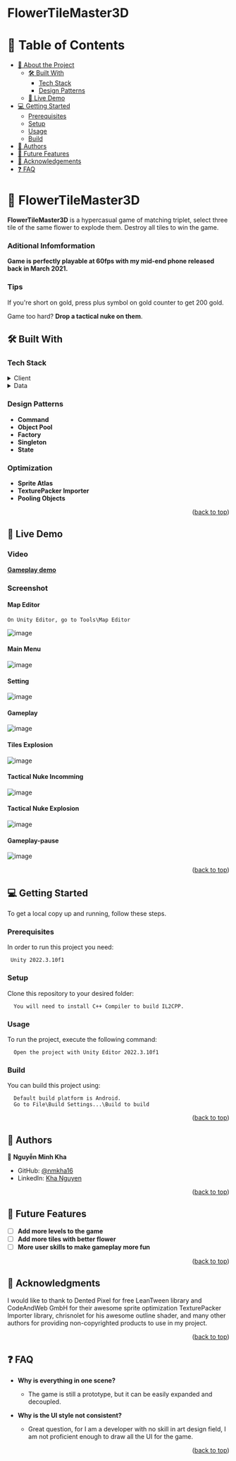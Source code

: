 # FlowerTileMaster3D

<!-- TABLE OF CONTENTS -->

# 📗 Table of Contents

- [📖 About the Project](#about-project)
  - [🛠 Built With](#built-with)
    - [Tech Stack](#tech-stack)
    - [Design Patterns](#design-patterns)
  - [🚀 Live Demo](#live-demo)
- [💻 Getting Started](#getting-started)
  - [Prerequisites](#prerequisites)
  - [Setup](#setup)
  - [Usage](#usage)
  - [Build](#build)
- [👥 Authors](#authors)
- [🔭 Future Features](#future-features)
- [🙏 Acknowledgements](#acknowledgements)
- [❓ FAQ](#faq)

<!-- PROJECT DESCRIPTION -->

# 📖 FlowerTileMaster3D <a name="about-project"></a>

**FlowerTileMaster3D** is a hypercasual game of matching triplet, select three tile of the same flower to explode them. Destroy all tiles to win the game.

### Aditional Infomformation
**Game is perfectly playable at 60fps with my mid-end phone released back in March 2021.**

### Tips
If you're short on gold, press plus symbol on gold counter to get 200 gold.

Game too hard? **Drop a tactical nuke on them**.

## 🛠 Built With <a name="built-with"></a>

### Tech Stack <a name="tech-stack"></a>

<details>
  <summary>Client</summary>
  <ul>
    <li>C#</li>
    <li><a href="https://unity.com/">Unity Engine</a></li>
    <li>Shader</li>
  </ul>
</details>

<details>
<summary>Data</summary>
  <ul>
    <li>Json</li>
    <li>Scriptable Object</li>
  </ul>
</details>

<!-- Features -->

### Design Patterns <a name="design-patterns"></a>

- **Command**
- **Object Pool**
- **Factory**
- **Singleton**
- **State**

### Optimization
- **Sprite Atlas**
- **TexturePacker Importer**
- **Pooling Objects**


<p align="right">(<a href="#readme-top">back to top</a>)</p>

<!-- LIVE DEMO -->

## 🚀 Live Demo <a name="live-demo"></a>

### Video
**[Gameplay demo](https://youtu.be/-EQ537rt6mI)**

### Screenshot

#### Map Editor

```
On Unity Editor, go to Tools\Map Editor
```

![image](https://github.com/nmkha16/TileMasterTrip3D/assets/91834063/a9e1f72e-118c-4f9e-97cc-2fac611b61eb)


#### Main Menu

![image](https://github.com/nmkha16/TileMasterTrip3D/assets/91834063/1db4ff7f-7af1-4a6c-a275-340ca65ce5dc)


#### Setting

![image](https://github.com/nmkha16/TileMasterTrip3D/assets/91834063/92924010-2c54-4713-b8c3-73505125f3be)

#### Gameplay

![image](https://github.com/nmkha16/TileMasterTrip3D/assets/91834063/96defc94-9fb1-42b4-88ff-28c5c562317b)

#### Tiles Explosion

![image](https://github.com/nmkha16/TileMasterTrip3D/assets/91834063/f491a8e3-2b4e-470e-95e7-03f129434e8d)


#### Tactical Nuke Incomming

![image](https://github.com/nmkha16/TileMasterTrip3D/assets/91834063/c649ab83-48b5-45b6-82c3-bfc9cdd6242c)

#### Tactical Nuke Explosion

![image](https://github.com/nmkha16/TileMasterTrip3D/assets/91834063/af67416b-9c35-4306-85e1-ec8f5cd896c4)

#### Gameplay-pause

![image](https://github.com/nmkha16/TileMasterTrip3D/assets/91834063/26fc669c-5902-4595-8ae2-22450611fc8b)


<p align="right">(<a href="#readme-top">back to top</a>)</p>

<!-- GETTING STARTED -->

## 💻 Getting Started <a name="getting-started"></a>

To get a local copy up and running, follow these steps.

### Prerequisites

In order to run this project you need:


```
 Unity 2022.3.10f1
```

### Setup

Clone this repository to your desired folder:


```
  You will need to install C++ Compiler to build IL2CPP.
```

### Usage

To run the project, execute the following command:

```
  Open the project with Unity Editor 2022.3.10f1
```

### Build

You can build this project using:

```
  Default build platform is Android.
  Go to File\Build Settings...\Build to build
```

<p align="right">(<a href="#readme-top">back to top</a>)</p>

<!-- AUTHORS -->

## 👥 Authors <a name="authors"></a>

👤 **Nguyễn Minh Kha**

- GitHub: [@nmkha16](https://github.com/nmkha16)
- LinkedIn: [Kha Nguyen](https://www.linkedin.com/in/nmkha16/)

<p align="right">(<a href="#readme-top">back to top</a>)</p>

<!-- FUTURE FEATURES -->

## 🔭 Future Features <a name="future-features"></a>

- [ ] **Add more levels to the game**
- [ ] **Add more tiles with better flower**
- [ ] **More user skills to make gameplay more fun**

<p align="right">(<a href="#readme-top">back to top</a>)</p>

<!-- ACKNOWLEDGEMENTS -->

## 🙏 Acknowledgments <a name="acknowledgements"></a>

I would like to thank to Dented Pixel for free LeanTween library and CodeAndWeb GmbH for their awesome sprite optimization TexturePacker Importer library, chrisnolet for his awesome outline shader, and many other authors for providing non-copyrighted products to use in my project.

<p align="right">(<a href="#readme-top">back to top</a>)</p>

<!-- FAQ (optional) -->

## ❓ FAQ <a name="faq"></a>

- **Why is everything in one scene?**

  - The game is still a prototype, but it can be easily expanded and decoupled.

- **Why is the UI style not consistent?**

  - Great question, for I am a developer with no skill in art design field, I am not proficient enough to draw all the UI for the game.

<p align="right">(<a href="#readme-top">back to top</a>)</p>
